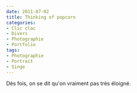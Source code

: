```yaml
---
date: 2011-07-02
title: Thinking of popcorn
categories:
- Clic clac
- Divers
- Photographie
- Portfolio
tags:
- Photographie
- Portrait
- Singe
---
```

Dès fois, on se dit qu'on vraiment pas très éloigné.
